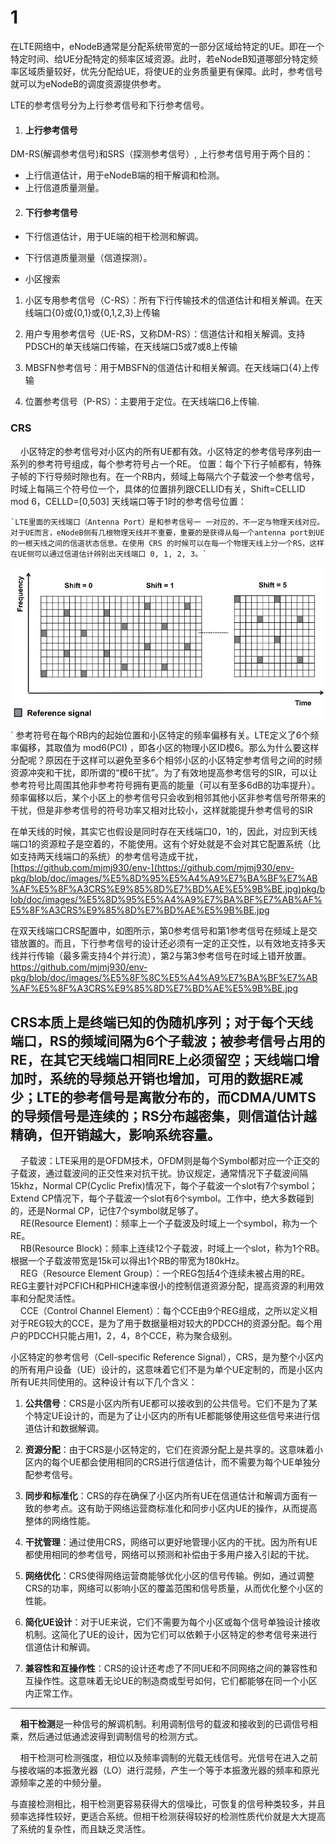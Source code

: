 ###

# 1

在LTE网络中，eNodeB通常是分配系统带宽的一部分区域给特定的UE。即在一个特定时间、给UE分配特定的频率区域资源。此时，若eNodeB知道哪部分特定频率区域质量较好，优先分配给UE，将使UE的业务质量更有保障。此时，参考信号就可以为eNodeB的调度资源提供参考。

LTE的参考信号分为上行参考信号和下行参考信号。

1. #### 上行参考信号
  
  DM-RS(解调参考信号)和SRS（探测参考信号）, 上行参考信号用于两个目的：

- 上行信道估计，用于eNodeB端的相干解调和检测。
- 上行信道质量测量。

2. #### 下行参考信号
  

- 下行信道估计，用于UE端的相干检测和解调。
  
- 下行信道质量测量（信道探测）。
  
- 小区搜索
  

1. 小区专用参考信号（C-RS）：所有下行传输技术的信道估计和相关解调。在天线端口{0}或{0,1}或{0,1,2,3}上传输
  
2. 用户专用参考信号（UE-RS，又称DM-RS）：信道估计和相关解调。支持PDSCH的单天线端口传输，在天线端口5或7或8上传输
  
3. MBSFN参考信号：用于MBSFN的信道估计和相关解调。在天线端口{4}上传输
  
4. 位置参考信号（P-RS）：主要用于定位。在天线端口6上传输.
  

### CRS

    小区特定的参考信号对小区内的所有UE都有效。小区特定的参考信号序列由一系列的参考符号组成，每个参考符号占一个RE。
    位置：每个下行子帧都有，特殊子帧的下行导频时隙也有。在一个RB内，频域上每隔六个子载波一个参考信号，时域上每隔三个符号位一个，具体的位置排列跟CELLID有关，Shift=CELLID mod 6，CELLD=[0,503] 天线端口等于1时的参考信号位置：
    
    `LTE里面的天线端口（Antenna Port）是和参考信号一 一对应的，不一定与物理天线对应。对于UE而言，eNodeB侧有几根物理天线并不重要，重要的是获得从每一个antenna port到UE的一根天线之间的信道状态信息。在使用 CRS 的时候可以在每一个物理天线上分一个RS，这样在UE侧可以通过信道估计辨别出天线端口 0, 1, 2, 3。`
![p1](https://github.com/mjmj930/env-pkg/blob/doc/images/CRS%20location.png)

   ` 参考符号在每个RB内的起始位置和小区特定的频率偏移有关。LTE定义了6个频率偏移，其取值为 mod6(PCI)
，即各小区的物理小区ID模6。那么为什么要这样分配呢？原因在于这样可以避免至多6个相邻小区的小区特定参考信号之间的时频资源冲突和干扰，即所谓的“模6干扰”。为了有效地提高参考信号的SIR，可以让参考符号比周围其他非参考符号拥有更高的能量（可以有至多6dB的功率提升）。频率偏移以后，某个小区上的参考信号只会收到相邻其他小区非参考信号所带来的干扰，但是非参考信号的符号功率又相对比较小，这样就能提升参考信号的SIR

在单天线的时候，其实它也假设是同时存在天线端口0，1的，因此，对应到天线端口1的资源粒子是空着的，不能使用。这有个好处就是不会对其它配置系统（比如支持两天线端口的系统）的参考信号造成干扰，
[https://github.com/mjmj930/env-](https://github.com/mjmj930/env-pkg/blob/doc/images/%E5%8D%95%E5%A4%A9%E7%BA%BF%E7%AB%AF%E5%8F%A3CRS%E9%85%8D%E7%BD%AE%E5%9B%BE.jpg)pkg/blob/doc/images/%E5%8D%95%E5%A4%A9%E7%BA%BF%E7%AB%AF%E5%8F%A3CRS%E9%85%8D%E7%BD%AE%E5%9B%BE.jpg

在双天线端口CRS配置中，如图所示，第0参考信号和第1参考信号在频域上是交错放置的。而且，下行参考信号的设计还必须有一定的正交性，以有效地支持多天线并行传输（最多需支持4个并行流），第2与第3参考信号在时域上错开放置。
https://github.com/mjmj930/env-pkg/blob/doc/images/%E5%8F%8C%E5%A4%A9%E7%BA%BF%E7%AB%AF%E5%8F%A3CRS%E9%85%8D%E7%BD%AE%E5%9B%BE.jpg


CRS本质上是终端已知的伪随机序列；对于每个天线端口，RS的频域间隔为6个子载波；被参考信号占用的RE，在其它天线端口相同RE上必须留空；天线端口增加时，系统的导频总开销也增加，可用的数据RE减少；LTE的参考信号是离散分布的，而CDMA/UMTS的导频信号是连续的；RS分布越密集，则信道估计越精确，但开销越大，影响系统容量。
---

    子载波：LTE采用的是OFDM技术，OFDM则是每个Symbol都对应一个正交的子载波，通过载波间的正交性来对抗干扰。协议规定，通常情况下子载波间隔15khz，Normal CP(Cyclic Prefix)情况下，每个子载波一个slot有7个symbol；Extend CP情况下，每个子载波一个slot有6个symbol。工作中，绝大多数碰到的，还是Normal CP，记住7个symbol就足够了。  
    RE(Resource Element)：频率上一个子载波及时域上一个symbol，称为一个RE。  
    RB(Resource Block)：频率上连续12个子载波，时域上一个slot，称为1个RB。根据一个子载波带宽是15k可以得出1个RB的带宽为180kHz。  
    REG（Resource Element Group）：一个REG包括4个连续未被占用的RE。REG主要针对PCFICH和PHICH速率很小的控制信道资源分配，提高资源的利用效率和分配灵活性。  
    CCE（Control Channel Element）：每个CCE由9个REG组成，之所以定义相对于REG较大的CCE，是为了用于数据量相对较大的PDCCH的资源分配。每个用户的PDCCH只能占用1，2，4，8个CCE，称为聚合级别。

小区特定的参考信号（Cell-specific Reference Signal），CRS，是为整个小区内的所有用户设备（UE）设计的，这意味着它们不是为单个UE定制的，而是小区内所有UE共同使用的。这种设计有以下几个含义：

1. **公共信号**：CRS是小区内所有UE都可以接收到的公共信号。它们不是为了某个特定UE设计的，而是为了让小区内的所有UE都能够使用这些信号来进行信道估计和数据解调。
  
2. **资源分配**：由于CRS是小区特定的，它们在资源分配上是共享的。这意味着小区内的每个UE都会使用相同的CRS进行信道估计，而不需要为每个UE单独分配参考信号。
  
3. **同步和标准化**：CRS的存在确保了小区内所有UE在信道估计和解调方面有一致的参考点。这有助于网络运营商标准化和同步小区内UE的操作，从而提高整体的网络性能。
  
4. **干扰管理**：通过使用CRS，网络可以更好地管理小区内的干扰。因为所有UE都使用相同的参考信号，网络可以预测和补偿由于多用户接入引起的干扰。
  
5. **网络优化**：CRS使得网络运营商能够优化小区的信号传输。例如，通过调整CRS的功率，网络可以影响小区的覆盖范围和信号质量，从而优化整个小区的性能。
  
6. **简化UE设计**：对于UE来说，它们不需要为每个小区或每个信号单独设计接收机制。这简化了UE的设计，因为它们可以依赖于小区特定的参考信号来进行信道估计和解调。
  
7. **兼容性和互操作性**：CRS的设计还考虑了不同UE和不同网络之间的兼容性和互操作性。这意味着无论UE的制造商或型号如何，它们都能够在同一个小区内正常工作。
  

---

    **相干检测**是一种信号的解调机制。利用调制信号的载波和接收到的已调信号相乘，然后通过低通滤波得到调制信号的检测方式。

    相干检测可检测强度，相位以及频率调制的光载无线信号。光信号在进入之前与接收端的本振激光器（LO）进行混频，产生一个等于本振激光器的频率和原光源频率之差的中频分量。

与直接检测相比，相干检测更容易获得大的信噪比，可恢复的信号种类较多，并且频率选择性较好，更适合系统。但相干检测获得较好的检测性质代价就是大大提高了系统的复杂性，而且缺乏灵活性。

